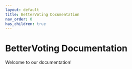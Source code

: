 ```yaml
---
layout: default
title: BetterVoting Documentation
nav_order: 0
has_children: true
---
```


# BetterVoting Documentation

Welcome to our documentation!
